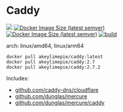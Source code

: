 # Caddy
![](https://img.shields.io/badge/-%%CADDY_VERSION%%-informational)
[![Docker Image Size (latest semver)](https://img.shields.io/docker/image-size/akeylimepie/caddy)](https://hub.docker.com/r/akeylimepie/caddy)
[![Docker Image Size (latest semver)](https://img.shields.io/docker/pulls/akeylimepie/caddy)](https://hub.docker.com/r/akeylimepie/caddy)
[![build](https://github.com/akeylimepie/docker-caddy/actions/workflows/build.yml/badge.svg?event=push)](https://github.com/akeylimepie/docker-caddy/actions/workflows/build.yml)

arch: linux/amd64, linux/arm64

```
docker pull akeylimepie/caddy:latest
docker pull akeylimepie/caddy:2.7
docker pull akeylimepie/caddy:2.7.2
```

Includes:
* [github.com/caddy-dns/cloudflare](https://github.com/caddy-dns/cloudflare)
* [github.com/dunglas/mercure](https://github.com/dunglas/mercure)
* [github.com/dunglas/mercure/caddy](https://github.com/dunglas/mercure/caddy)
